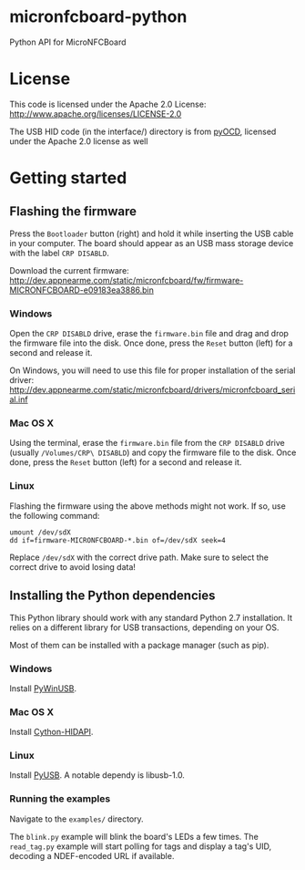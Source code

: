 # micronfcboard-python
Python API for MicroNFCBoard

# License
This code is licensed under the Apache 2.0 License:
http://www.apache.org/licenses/LICENSE-2.0

The USB HID code (in the interface/) directory is from [pyOCD](https://github.com/mbedmicro/pyOCD), licensed under the Apache 2.0 license as well

# Getting started

## Flashing the firmware

Press the ```Bootloader``` button (right) and hold it while inserting the USB cable in your computer. The board should appear as an USB mass storage device with the label ```CRP DISABLD```.

Download the current firmware: http://dev.appnearme.com/static/micronfcboard/fw/firmware-MICRONFCBOARD-e09183ea3886.bin

### Windows
Open the ```CRP DISABLD``` drive, erase the ```firmware.bin``` file and drag and drop the firmware file into the disk. Once done, press the ```Reset``` button (left) for a second and release it.

On Windows, you will need to use this file for proper installation of the serial driver:
http://dev.appnearme.com/static/micronfcboard/drivers/micronfcboard_serial.inf

### Mac OS X
Using the terminal, erase the ```firmware.bin``` file from the ```CRP DISABLD``` drive (usually ```/Volumes/CRP\ DISABLD```) and copy the firmware file to the disk. Once done, press the ```Reset``` button (left) for a second and release it.

### Linux
Flashing the firmware using the above methods might not work. If so, use the following command:
```shell
umount /dev/sdX
dd if=firmware-MICRONFCBOARD-*.bin of=/dev/sdX seek=4
```
Replace ```/dev/sdX``` with the correct drive path. Make sure to select the correct drive to avoid losing data!

## Installing the Python dependencies

This Python library should work with any standard Python 2.7 installation.
It relies on a different library for USB transactions, depending on your OS.

Most of them can be installed with a package manager (such as pip).

### Windows
Install [PyWinUSB](https://github.com/rene-aguirre/pywinusb).

### Mac OS X
Install [Cython-HIDAPI](https://github.com/gbishop/cython-hidapi).

### Linux
Install [PyUSB](https://github.com/walac/pyusb). 
A notable dependy is libusb-1.0.

### Running the examples
Navigate to the ```examples/``` directory.

The ```blink.py``` example will blink the board's LEDs a few times.
The ```read_tag.py``` example will start polling for tags and display a tag's UID, decoding a NDEF-encoded URL if available.

